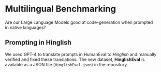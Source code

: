 # Multilingual Benchmarking
Are our Large Language Models good at code-generation when prompted in native languages?

## Prompting in Hinglish
We used GPT-4 to translate prompts in HumanEval to _Hinglish_ and manually verified and fixed these translations. The new dataset, __HinglishEval__ is available as a JSON file (`HinglishEval.json`) in the repository.
